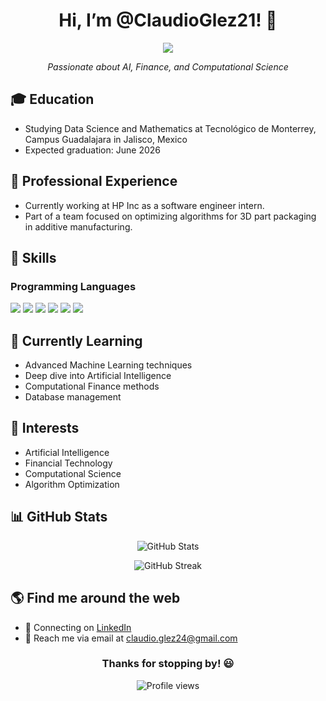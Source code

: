 <h1 align="center">Hi, I’m @ClaudioGlez21! 👋</h1>

<p align="center">
  <a href="https://github.com/DenverCoder1/readme-typing-svg"><img src="https://readme-typing-svg.demolab.com/?lines=Data+Science+and+Mathematics+Student;Machine+Learning+Enthusiast&font=Fira%20Code&center=true&width=440&height=45&color=f75c7e&vCenter=true&size=22&pause=1000"></a>
</p>

<p align="center">
  <em>Passionate about AI, Finance, and Computational Science</em>
</p>

## 🎓 Education

- Studying Data Science and Mathematics at Tecnológico de Monterrey, Campus Guadalajara in Jalisco, Mexico
- Expected graduation: June 2026

## 💼 Professional Experience

- Currently working at HP Inc as a software engineer intern.
- Part of a team focused on optimizing algorithms for 3D part packaging in additive manufacturing.

## 🚀 Skills

### Programming Languages
<p>
  <img src="https://img.shields.io/badge/Python-3776AB?style=for-the-badge&logo=python&logoColor=white" />
  <img src="https://img.shields.io/badge/R-276DC3?style=for-the-badge&logo=r&logoColor=white" />
  <img src="https://img.shields.io/badge/C++-00599C?style=for-the-badge&logo=c%2B%2B&logoColor=white" />
  <img src="https://img.shields.io/badge/MATLAB-0076A8?style=for-the-badge&logo=mathworks&logoColor=white" />
  <img src="https://img.shields.io/badge/Verilog-543DE0?style=for-the-badge&logo=xilinx&logoColor=white" />
  <img src="https://img.shields.io/badge/LaTeX-008080?style=for-the-badge&logo=latex&logoColor=white" />
</p>

## 🌱 Currently Learning

- Advanced Machine Learning techniques
- Deep dive into Artificial Intelligence
- Computational Finance methods
- Database management

## 🔬 Interests

- Artificial Intelligence
- Financial Technology
- Computational Science
- Algorithm Optimization

## 📊 GitHub Stats

<p align="center">
  <img src="https://github-readme-stats.vercel.app/api?username=ClaudioGlez21&show_icons=true&theme=radical" alt="GitHub Stats" />
</p>

<p align="center">
  <img src="https://github-readme-streak-stats.herokuapp.com/?user=ClaudioGlez21&theme=radical" alt="GitHub Streak" />
</p>

## 🌎 Find me around the web

- 💼 Connecting on [LinkedIn](https://www.linkedin.com/in/claudio-jose-gonzalez/)
- 📧 Reach me via email at claudio.glez24@gmail.com

<h3 align="center">Thanks for stopping by! 😃</h3>

<p align="center">
  <img src="https://komarev.com/ghpvc/?username=ClaudioGlez21&color=blueviolet" alt="Profile views" />
</p>
